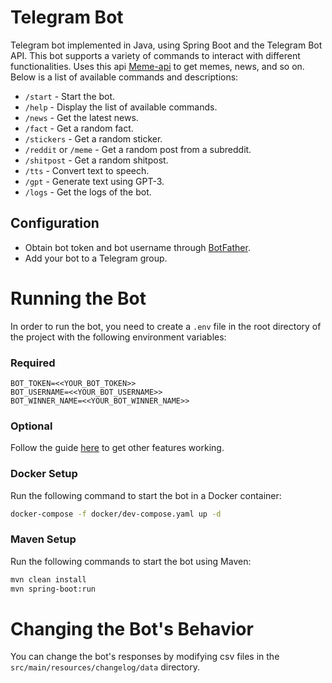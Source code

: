 # Telegram Bot

Telegram bot implemented in Java, using Spring Boot and the Telegram Bot API.
This bot supports a variety of commands to interact with different functionalities. 
Uses this api [Meme-api](https://github.com/tomas6446/meme-api) to get memes, news, and so on. 
Below is a list of available commands and descriptions:

- `/start` - Start the bot.
- `/help` - Display the list of available commands.
- `/news` - Get the latest news.
- `/fact` - Get a random fact.
- `/stickers` - Get a random sticker.
- `/reddit` or `/meme` - Get a random post from a subreddit.
- `/shitpost` - Get a random shitpost.
- `/tts` - Convert text to speech.
- `/gpt` - Generate text using GPT-3.
- `/logs` - Get the logs of the bot.

## Configuration

- Obtain bot token and bot username through [BotFather](https://t.me/botfather).
- Add your bot to a Telegram group.

# Running the Bot
In order to run the bot, you need to create a `.env` file in the root directory of the project with the following environment variables:
### Required
```env
BOT_TOKEN=<<YOUR_BOT_TOKEN>>
BOT_USERNAME=<<YOUR_BOT_USERNAME>>
BOT_WINNER_NAME=<<YOUR_BOT_WINNER_NAME>>
```
### Optional
Follow the guide [here](https://github.com.tomas6446/meme-api) to get other features working.

### Docker Setup
Run the following command to start the bot in a Docker container:
```bash
docker-compose -f docker/dev-compose.yaml up -d
```

### Maven Setup
Run the following commands to start the bot using Maven:
```bash
mvn clean install
mvn spring-boot:run
```

# Changing the Bot's Behavior
You can change the bot's responses by modifying csv files in the `src/main/resources/changelog/data` directory.
